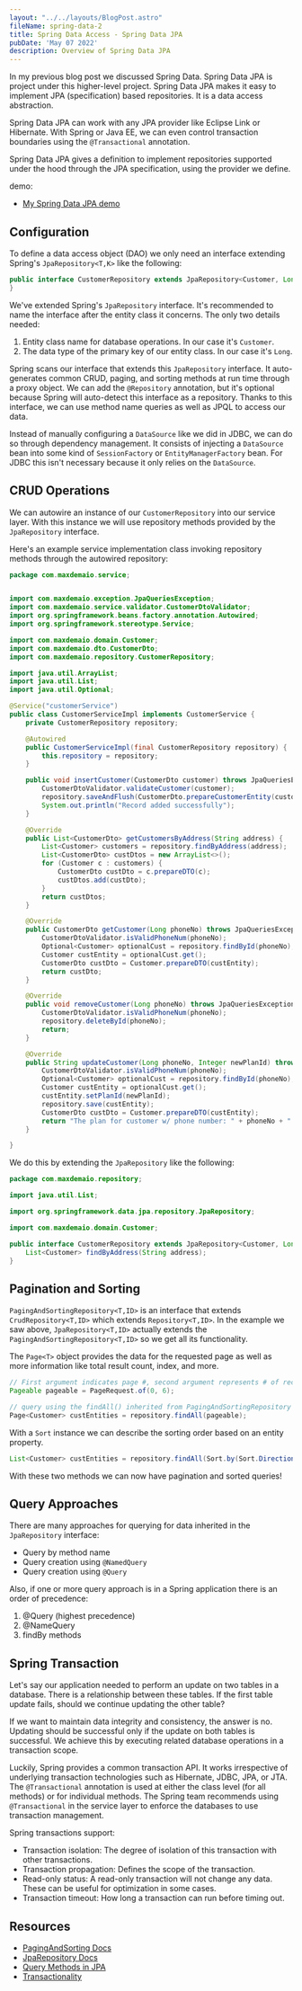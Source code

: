 ```yaml
---
layout: "../../layouts/BlogPost.astro"
fileName: spring-data-2
title: Spring Data Access - Spring Data JPA
pubDate: 'May 07 2022'
description: Overview of Spring Data JPA
---
```


In my previous blog post we discussed Spring Data. Spring Data JPA is project under this higher-level project. Spring Data JPA makes it easy to implement JPA (specification) based repositories. It is a data access abstraction.

Spring Data JPA can work with any JPA provider like Eclipse Link or Hibernate. With Spring or Java EE, we can even control transaction boundaries using the `@Transactional` annotation.

Spring Data JPA gives a definition to implement repositories supported under the hood through the JPA specification, using the provider we define.

demo:

- [My Spring Data JPA demo](https://github.com/maxdemaio/demos/tree/main/data-demos/jpa-queries)

## Configuration

To define a data access object (DAO) we only need an interface extending Spring's `JpaRepository<T,K>` like the following:

```java
public interface CustomerRepository extends JpaRepository<Customer, Long> {
}
```

We've extended Spring's `JpaRepository` interface. It's recommended to name the interface after the entity class it concerns. The only two details needed:

1. Entity class name for database operations. In our case it's `Customer`.
2. The data type of the primary key of our entity class. In our case it's `Long`.

Spring scans our interface that extends this `JpaRepository` interface. It auto-generates common CRUD, paging, and sorting methods at run time through a proxy object. We can add the `@Repository` annotation, but it's optional because Spring will auto-detect this interface as a repository. Thanks to this interface, we can use method name queries as well as JPQL to access our data.

Instead of manually configuring a `DataSource` like we did in JDBC, we can do so through dependency management. It consists of injecting a `DataSource` bean into some kind of `SessionFactory` or `EntityManagerFactory` bean. For JDBC this isn't necessary because it only relies on the `DataSource`.

## CRUD Operations

We can autowire an instance of our `CustomerRepository` into our service layer. With this instance we will use repository methods provided by the `JpaRepository` interface.

Here's an example service implementation class invoking repository methods through the autowired repository:

```java
package com.maxdemaio.service;


import com.maxdemaio.exception.JpaQueriesException;
import com.maxdemaio.service.validator.CustomerDtoValidator;
import org.springframework.beans.factory.annotation.Autowired;
import org.springframework.stereotype.Service;

import com.maxdemaio.domain.Customer;
import com.maxdemaio.dto.CustomerDto;
import com.maxdemaio.repository.CustomerRepository;

import java.util.ArrayList;
import java.util.List;
import java.util.Optional;

@Service("customerService")
public class CustomerServiceImpl implements CustomerService {
    private CustomerRepository repository;

    @Autowired
    public CustomerServiceImpl(final CustomerRepository repository) {
        this.repository = repository;
    }

    public void insertCustomer(CustomerDto customer) throws JpaQueriesException {
        CustomerDtoValidator.validateCustomer(customer);
        repository.saveAndFlush(CustomerDto.prepareCustomerEntity(customer));
        System.out.println("Record added successfully");
    }

    @Override
    public List<CustomerDto> getCustomersByAddress(String address) {
        List<Customer> customers = repository.findByAddress(address);
        List<CustomerDto> custDtos = new ArrayList<>();
        for (Customer c : customers) {
            CustomerDto custDto = c.prepareDTO(c);
            custDtos.add(custDto);
        }
        return custDtos;
    }

    @Override
    public CustomerDto getCustomer(Long phoneNo) throws JpaQueriesException {
        CustomerDtoValidator.isValidPhoneNum(phoneNo);
        Optional<Customer> optionalCust = repository.findById(phoneNo);
        Customer custEntity = optionalCust.get();
        CustomerDto custDto = Customer.prepareDTO(custEntity);
        return custDto;
    }

    @Override
    public void removeCustomer(Long phoneNo) throws JpaQueriesException {
        CustomerDtoValidator.isValidPhoneNum(phoneNo);
        repository.deleteById(phoneNo);
        return;
    }

    @Override
    public String updateCustomer(Long phoneNo, Integer newPlanId) throws JpaQueriesException {
        CustomerDtoValidator.isValidPhoneNum(phoneNo);
        Optional<Customer> optionalCust = repository.findById(phoneNo);
        Customer custEntity = optionalCust.get();
        custEntity.setPlanId(newPlanId);
        repository.save(custEntity);
        CustomerDto custDto = Customer.prepareDTO(custEntity);
        return "The plan for customer w/ phone number: " + phoneNo + " has been updated successfully";
    }

}
```

We do this by extending the `JpaRepository` like the following:

```java
package com.maxdemaio.repository;

import java.util.List;

import org.springframework.data.jpa.repository.JpaRepository;

import com.maxdemaio.domain.Customer;

public interface CustomerRepository extends JpaRepository<Customer, Long>{
	List<Customer> findByAddress(String address);
}
```

## Pagination and Sorting

`PagingAndSortingRepository<T,ID>` is an interface that extends `CrudRepository<T,ID>` which extends `Repository<T,ID>`. In the example we saw above, `JpaRepository<T,ID>` actually extends the `PagingAndSortingRepository<T,ID>` so we get all its functionality.

The `Page<T>` object provides the data for the requested page as well as more information like total result count, index, and more.

```java
// First argument indicates page #, second argument represents # of records
Pageable pageable = PageRequest.of(0, 6);

// query using the findAll() inherited from PagingAndSortingRepository
Page<Customer> custEntities = repository.findAll(pageable);
```

With a `Sort` instance we can describe the sorting order based on an entity property.

```java
List<Customer> custEntities = repository.findAll(Sort.by(Sort.Direction.ASC, "name"));
```

With these two methods we can now have pagination and sorted queries!

## Query Approaches

There are many approaches for querying for data inherited in the `JpaRepository` interface:

- Query by method name
- Query creation using `@NamedQuery`
- Query creation using `@Query`

Also, if one or more query approach is in a Spring application there is an order of precedence:

1. @Query (highest precedence)
2. @NameQuery
3. findBy methods

## Spring Transaction

Let's say our application needed to perform an update on two tables in a database. There is a relationship between these tables. If the first table update fails, should we continue updating the other table?

If we want to maintain data integrity and consistency, the answer is no. Updating should be successful only if the update on both tables is successful. We achieve this by executing related database operations in a transaction scope.

Luckily, Spring provides a common transaction API. It works irrespective of underlying transaction technologies such as Hibernate, JDBC, JPA, or JTA. The `@Transactional` annotation is used at either the class level (for all methods) or for individual methods. The Spring team recommends using `@Transactional` in the service layer to enforce the databases to use transaction management.

Spring transactions support:

- Transaction isolation: The degree of isolation of this transaction with other transactions.
- Transaction propagation: Defines the scope of the transaction.
- Read-only status: A read-only transaction will not change any data. These can be useful for optimization in some cases.
- Transaction timeout: How long a transaction can run before timing out.

## Resources

- [PagingAndSorting Docs](https://docs.spring.io/spring-data/commons/docs/current/api/org/springframework/data/repository/PagingAndSortingRepository.html)
- [JpaRepository Docs](https://docs.spring.io/spring-data/jpa/docs/current/api/org/springframework/data/jpa/repository/JpaRepository.html)
- [Query Methods in JPA](https://docs.spring.io/spring-data/jpa/docs/current/reference/html/#jpa.query-methods)
- [Transactionality](https://docs.spring.io/spring-data/jpa/docs/current/reference/html/#transactions)
